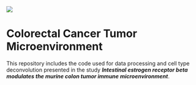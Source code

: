 <img src="https://img.shields.io/badge/Language-R-blue.svg" style="zoom:100%;" />

# Colorectal Cancer Tumor Microenvironment

This repository includes the code used for data processing and cell type deconvolution presented in the study ***Intestinal estrogen receptor beta modulates the murine colon tumor immune microenvironment***.
